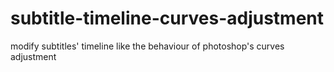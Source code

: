 # subtitle-timeline-curves-adjustment
modify subtitles' timeline like the behaviour of photoshop's curves adjustment
